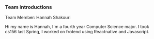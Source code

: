 ### Team Introductions

Team Member: Hannah Shakouri

Hi my name is Hannah, I'm a fourth year Computer Science major. I took cs156 last Spring, I worked on frotend using Reactnative and Javascript.
